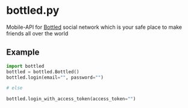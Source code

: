 # bottled.py
Mobile-API for [Bottled](https://play.google.com/store/apps/details?id=com.bottledapp.bottled) social network which is your safe place to make friends all over the world

## Example
```python
import bottled
bottled = bottled.Bottled()
bottled.login(email="", password="")
```
```python
# else
```
```python
bottled.login_with_access_token(access_token="")
```
